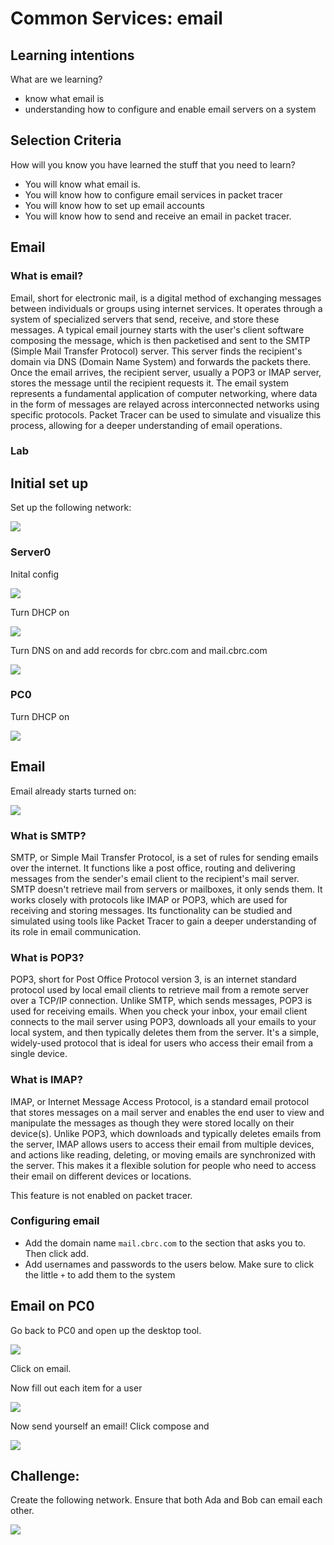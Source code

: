 # Common Services: email 

## Learning intentions 

What are we learning?

* know what email is
* understanding how to configure and enable email servers on a system 

## Selection Criteria 

How will you know you have learned the stuff that you need to learn? 

* You will know what email is. 
* You will know how to configure email services in packet tracer
* You will know how to set up email accounts 
* You will know how to send and receive an email in packet tracer.


## Email

### What is email? 

Email, short for electronic mail, is a digital method of exchanging messages between individuals or groups using internet services. It operates through a system of specialized servers that send, receive, and store these messages. A typical email journey starts with the user's client software composing the message, which is then packetised and sent to the SMTP (Simple Mail Transfer Protocol) server. This server finds the recipient's domain via DNS (Domain Name System) and forwards the packets there. Once the email arrives, the recipient server, usually a POP3 or IMAP server, stores the message until the recipient requests it. The email system represents a fundamental application of computer networking, where data in the form of messages are relayed across interconnected networks using specific protocols. Packet Tracer can be used to simulate and visualize this process, allowing for a deeper understanding of email operations.


### Lab

## Initial set up 

Set up the following network: 

![](imgs/2023-07-24-08-49-20.png)


### Server0

Inital config

![](imgs/2023-07-24-08-56-22.png)

Turn DHCP on 

![](imgs/2023-07-24-08-58-56.png)

Turn DNS on and add records for cbrc.com and mail.cbrc.com

![](imgs/2023-07-24-09-01-12.png)

### PC0

Turn DHCP on 

![](imgs/2023-07-24-08-53-59.png)


## Email 

Email already starts turned on: 

![](imgs/2023-07-24-09-02-18.png)

### What is SMTP? 

SMTP, or Simple Mail Transfer Protocol, is a set of rules for sending emails over the internet. It functions like a post office, routing and delivering messages from the sender's email client to the recipient's mail server. SMTP doesn't retrieve mail from servers or mailboxes, it only sends them. It works closely with protocols like IMAP or POP3, which are used for receiving and storing messages. Its functionality can be studied and simulated using tools like Packet Tracer to gain a deeper understanding of its role in email communication.



### What is POP3? 

POP3, short for Post Office Protocol version 3, is an internet standard protocol used by local email clients to retrieve mail from a remote server over a TCP/IP connection. Unlike SMTP, which sends messages, POP3 is used for receiving emails. When you check your inbox, your email client connects to the mail server using POP3, downloads all your emails to your local system, and then typically deletes them from the server. It's a simple, widely-used protocol that is ideal for users who access their email from a single device.

### What is IMAP?

IMAP, or Internet Message Access Protocol, is a standard email protocol that stores messages on a mail server and enables the end user to view and manipulate the messages as though they were stored locally on their device(s). Unlike POP3, which downloads and typically deletes emails from the server, IMAP allows users to access their email from multiple devices, and actions like reading, deleting, or moving emails are synchronized with the server. This makes it a flexible solution for people who need to access their email on different devices or locations.

This feature is not enabled on packet tracer. 

### Configuring email

* Add the domain name `mail.cbrc.com` to the section that asks you to. Then click add. 
* Add usernames and passwords to the users below. Make sure to click the little `+` to add them to the system


## Email on PC0

Go back to PC0 and open up the desktop tool. 

![](imgs/2023-07-24-09-08-27.png)

Click on email.

Now fill out each item for a user

![](imgs/2023-07-24-09-09-36.png)

Now send yourself an email! Click compose and 

![](imgs/2023-07-24-09-11-03.png)

## Challenge: 

Create the following network. Ensure that both Ada and Bob can email each other. 


![](imgs/2023-07-24-09-16-05.png)



